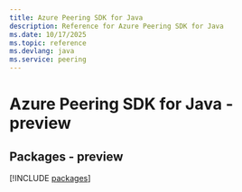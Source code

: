 ```yaml
---
title: Azure Peering SDK for Java
description: Reference for Azure Peering SDK for Java
ms.date: 10/17/2025
ms.topic: reference
ms.devlang: java
ms.service: peering
---
```

# Azure Peering SDK for Java - preview
## Packages - preview
[!INCLUDE [packages](peering-index.md)]